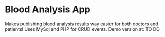 # Blood Analysis App
Makes publishing blood analysis results way easier for both doctors and patients!
Uses MySql and PHP for CRUD events. Demo version at: TO DO
